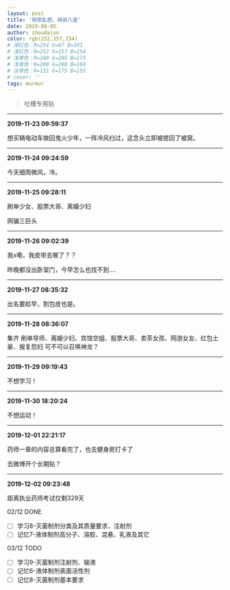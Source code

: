 ```yaml
---
layout: post
title: '胡思乱想、胡说八道'
date: 2019-08-05
author: zhoudajun
color: rgb(252,157,154)
# 深红色：R=254 G=67 B=101
# 浅红色：R=252 G=157 B=154
# 浅黄色：R=249 G=205 B=173
# 浅青色：R=200 G=200 B=169
# 淡青色：R=131 G=175 B=155
# cover: ''
tags: murmur
---
```


> 吐槽专用贴

---

**2019-11-23 09:59:37**

想买辆电动车做回鬼火少年，一阵冷风扫过，这念头立即被摁回了被窝。

---

**2019-11-24 09:24:59**

今天细雨微风，冷。

---

**2019-11-25 09:28:11**

刷单少女、股票大哥、离婚少妇

网骗三巨头

---

**2019-11-26 09:02:39**

我x嘞，我皮带去哪了？？

昨晚都没出卧室门，今早怎么也找不到....

---

**2019-11-27 08:35:32**

出名要趁早，割包皮也是。

---

**2019-11-28 08:36:07**

集齐 刷单导师、离婚少妇、宾馆空姐、股票大哥、卖茶女孩、网游女友、红包土豪、报复怨妇 可不可以召唤神龙？

---

**2019-11-29 09:19:43**

不想学习！

---

**2019-11-30 18:20:24**

不想运动！

---

**2019-12-01 22:21:17**

药师一章的内容总算看完了，也去健身房打卡了

去微博开个长期贴？

---

**2019-12-02 09:23:48**

距离执业药师考试仅剩329天

02/12 DONE

- [ ] 学习8-灭菌制剂分类及其质量要求、注射剂
- [ ] 记忆7-液体制剂高分子、溶胶、混悬、乳液及其它

03/12 TODO

- [ ] 学习9-灭菌制剂注射剂、输液
- [ ] 记忆6-液体制剂表面活性剂
- [ ] 记忆8-灭菌制剂基本要求